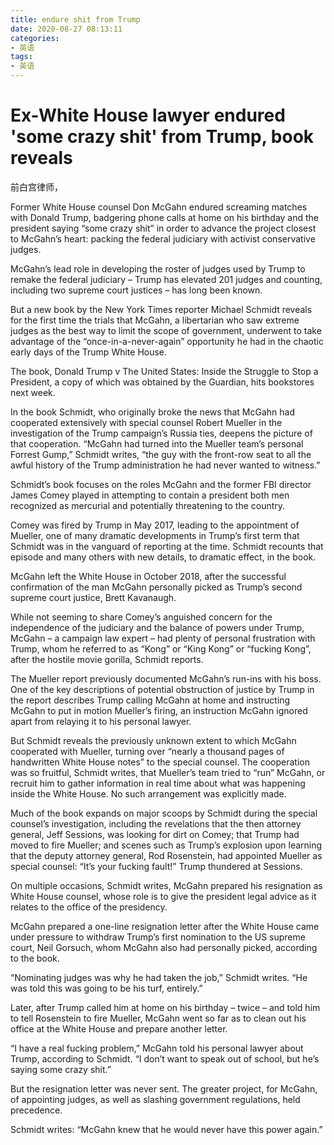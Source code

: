 ```yaml
---
title: endure shit from Trump
date: 2020-08-27 08:13:11
categories:
- 英语
tags:
- 英语
---
```


# Ex-White House lawyer endured 'some crazy shit' from Trump, book reveals
前白宫律师，

Former White House counsel Don McGahn endured screaming matches with Donald Trump, badgering phone calls at home on his birthday and the president saying “some crazy shit” in order to advance the project closest to McGahn’s heart: packing the federal judiciary with activist conservative judges.

McGahn’s lead role in developing the roster of judges used by Trump to remake the federal judiciary – Trump has elevated 201 judges and counting, including two supreme court justices – has long been known.

But a new book by the New York Times reporter Michael Schmidt reveals for the first time the trials that McGahn, a libertarian who saw extreme judges as the best way to limit the scope of government, underwent to take advantage of the “once-in-a-never-again” opportunity he had in the chaotic early days of the Trump White House.

The book, Donald Trump v The United States: Inside the Struggle to Stop a President, a copy of which was obtained by the Guardian, hits bookstores next week.

In the book Schmidt, who originally broke the news that McGahn had cooperated extensively with special counsel Robert Mueller in the investigation of the Trump campaign’s Russia ties, deepens the picture of that cooperation. “McGahn had turned into the Mueller team’s personal Forrest Gump,” Schmidt writes, “the guy with the front-row seat to all the awful history of the Trump administration he had never wanted to witness.”

Schmidt’s book focuses on the roles McGahn and the former FBI director James Comey played in attempting to contain a president both men recognized as mercurial and potentially threatening to the country.

Comey was fired by Trump in May 2017, leading to the appointment of Mueller, one of many dramatic developments in Trump’s first term that Schmidt was in the vanguard of reporting at the time. Schmidt recounts that episode and many others with new details, to dramatic effect, in the book.

McGahn left the White House in October 2018, after the successful confirmation of the man McGahn personally picked as Trump’s second supreme court justice, Brett Kavanaugh.

While not seeming to share Comey’s anguished concern for the independence of the judiciary and the balance of powers under Trump, McGahn – a campaign law expert – had plenty of personal frustration with Trump, whom he referred to as “Kong” or “King Kong” or “fucking Kong”, after the hostile movie gorilla, Schmidt reports.

The Mueller report previously documented McGahn’s run-ins with his boss. One of the key descriptions of potential obstruction of justice by Trump in the report describes Trump calling McGahn at home and instructing McGahn to put in motion Mueller’s firing, an instruction McGahn ignored apart from relaying it to his personal lawyer.

But Schmidt reveals the previously unknown extent to which McGahn cooperated with Mueller, turning over “nearly a thousand pages of handwritten White House notes” to the special counsel. The cooperation was so fruitful, Schmidt writes, that Mueller’s team tried to “run” McGahn, or recruit him to gather information in real time about what was happening inside the White House. No such arrangement was explicitly made.

Much of the book expands on major scoops by Schmidt during the special counsel’s investigation, including the revelations that the then attorney general, Jeff Sessions, was looking for dirt on Comey; that Trump had moved to fire Mueller; and scenes such as Trump’s explosion upon learning that the deputy attorney general, Rod Rosenstein, had appointed Mueller as special counsel: “It’s your fucking fault!” Trump thundered at Sessions.

On multiple occasions, Schmidt writes, McGahn prepared his resignation as White House counsel, whose role is to give the president legal advice as it relates to the office of the presidency.

McGahn prepared a one-line resignation letter after the White House came under pressure to withdraw Trump’s first nomination to the US supreme court, Neil Gorsuch, whom McGahn also had personally picked, according to the book.

“Nominating judges was why he had taken the job,” Schmidt writes. “He was told this was going to be his turf, entirely.”

Later, after Trump called him at home on his birthday – twice – and told him to tell Rosenstein to fire Mueller, McGahn went so far as to clean out his office at the White House and prepare another letter.

“I have a real fucking problem,” McGahn told his personal lawyer about Trump, according to Schmidt. “I don’t want to speak out of school, but he’s saying some crazy shit.”

But the resignation letter was never sent. The greater project, for McGahn, of appointing judges, as well as slashing government regulations, held precedence.

Schmidt writes: “McGahn knew that he would never have this power again.”